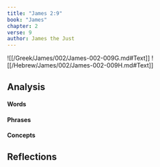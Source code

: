 ```yaml
---
title: "James 2:9"
book: "James"
chapter: 2
verse: 9
author: James the Just
---
```

![[/Greek/James/002/James-002-009G.md#Text]]
![[/Hebrew/James/002/James-002-009H.md#Text]]

## Analysis

#### Words

#### Phrases

#### Concepts

## Reflections
